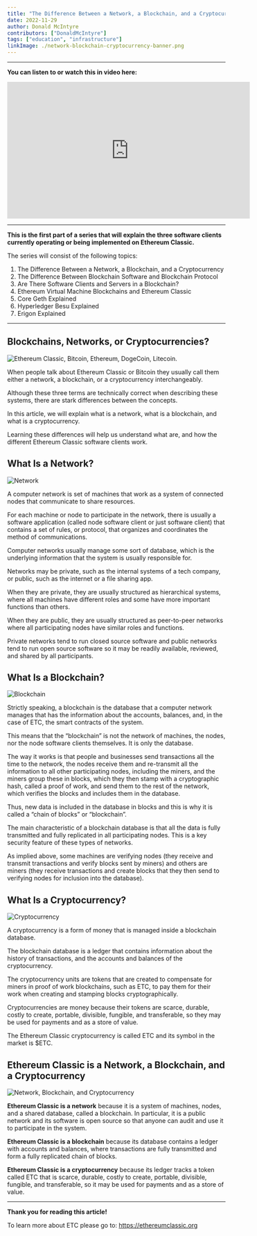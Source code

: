 ```yaml
---
title: "The Difference Between a Network, a Blockchain, and a Cryptocurrency"
date: 2022-11-29
author: Donald McIntyre
contributors: ["DonaldMcIntyre"]
tags: ["education", "infrastructure"]
linkImage: ./network-blockchain-cryptocurrency-banner.png
---
```


---
**You can listen to or watch this in video here:**

<iframe width="560" height="315" src="https://www.youtube.com/embed/6TQwkkbz4yA" title="YouTube video player" frameborder="0" allow="accelerometer; autoplay; clipboard-write; encrypted-media; gyroscope; picture-in-picture" allowfullscreen></iframe>

---

**This is the first part of a series that will explain the three software clients currently operating or being implemented on Ethereum Classic.** 

The series will consist of the following topics:

1. The Difference Between a Network, a Blockchain, and a Cryptocurrency 
2. The Difference Between Blockchain Software and Blockchain Protocol
3. Are There Software Clients and Servers in a Blockchain?
4. Ethereum Virtual Machine Blockchains and Ethereum Classic
5. Core Geth Explained
6. Hyperledger Besu Explained
7. Erigon Explained

---

## Blockchains, Networks, or Cryptocurrencies?

![Ethereum Classic, Bitcoin, Ethereum, DogeCoin, Litecoin.](./etc-btc-other-blockchains.png)

When people talk about Ethereum Classic or Bitcoin they usually call them either a network, a blockchain, or a cryptocurrency interchangeably.

Although these three terms are technically correct when describing these systems, there are stark differences between the concepts.

In this article, we will explain what is a network, what is a blockchain, and what is a cryptocurrency.

Learning these differences will help us understand what are, and how the different Ethereum Classic software clients work.

## What Is a Network?

![Network](./what-is-a-network.png)

A computer network is set of machines that work as a system of connected nodes that communicate to share resources.

For each machine or node to participate in the network, there is usually a software application (called node software client or just software client) that contains a set of rules, or protocol, that organizes and coordinates the method of communications.  

Computer networks usually manage some sort of database, which is the underlying information that the system is usually responsible for.

Networks may be private, such as the internal systems of a tech company, or public, such as the internet or a file sharing app.

When they are private, they are usually structured as hierarchical systems, where all machines have different roles and some have more important functions than others.

When they are public, they are usually structured as peer-to-peer networks where all participating nodes have similar roles and functions.

Private networks tend to run closed source software and public networks tend to run open source software so it may be readily available, reviewed, and shared by all participants.

## What Is a Blockchain?

![Blockchain](./what-is-a-blockchain.png)

Strictly speaking, a blockchain is the database that a computer network manages that has the information about the accounts, balances, and, in the case of ETC, the smart contracts of the system.

This means that the “blockchain” is not the network of machines, the nodes, nor the node software clients themselves. It is only the database.

The way it works is that people and businesses send transactions all the time to the network, the nodes receive them and re-transmit all the information to all other participating nodes, including the miners, and the miners group these in blocks, which they then stamp with a cryptographic hash, called a proof of work, and send them to the rest of the network, which verifies the blocks and includes them in the database.

Thus, new data is included in the database in blocks and this is why it is called a “chain of blocks” or “blockchain”.

The main characteristic of a blockchain database is that all the data is fully transmitted and fully replicated in all participating nodes. This is a key security feature of these types of networks.

As implied above, some machines are verifying nodes (they receive and transmit transactions and verify blocks sent by miners) and others are miners (they receive transactions and create blocks that they then send to verifying nodes for inclusion into the database).

## What Is a Cryptocurrency?

![Cryptocurrency](./what-is-a-cryptocurrency.png)

A cryptocurrency is a form of money that is managed inside a blockchain database.

The blockchain database is a ledger that contains information about the history of transactions, and the accounts and balances of the cryptocurrency.

The cryptocurrency units are tokens that are created to compensate for miners in proof of work blockchains, such as ETC, to pay them for their work when creating and stamping blocks cryptographically.

Cryptocurrencies are money because their tokens are scarce, durable, costly to create, portable, divisible, fungible, and transferable, so they may be used for payments and as a store of value.

The Ethereum Classic cryptocurrency is called ETC and its symbol in the market is $ETC.

## Ethereum Classic is a Network, a Blockchain, and a Cryptocurrency

![Network, Blockchain, and Cryptocurrency](./network-blockchain-cryptocurrency-banner.png)

**Ethereum Classic is a network** because it is a system of machines, nodes, and a shared database, called a blockchain. In particular, it is a public network and its software is open source so that anyone can audit and use it to participate in the system.

**Ethereum Classic is a blockchain** because its database contains a ledger with accounts and balances, where transactions are fully transmitted and form a fully replicated chain of blocks.

**Ethereum Classic is a cryptocurrency** because its ledger tracks a token called ETC that is scarce, durable, costly to create, portable, divisible, fungible, and transferable, so it may be used for payments and as a store of value.

---

**Thank you for reading this article!**

To learn more about ETC please go to: https://ethereumclassic.org
